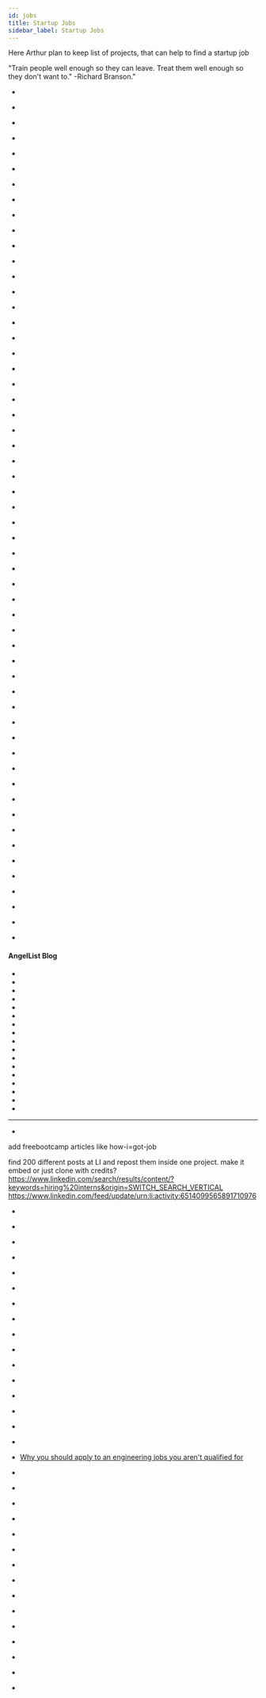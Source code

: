 ```yaml
---
id: jobs
title: Startup Jobs
sidebar_label: Startup Jobs
---
```


Here Arthur plan to keep list of projects, that can help to find a startup job

"Train people well enough so they can leave. Treat them well enough so they don't want to."   -Richard Branson."

- [](https://www.goodnet.org/articles/this-startup-wants-to-disrupt-education-by-paying-you-10000-learn-code)
- [](http://klinger.io/post/180989912140/managing-remote-teams-a-crash-course)
- [](https://www.intercom.com/blog/traits-of-exceptional-engineers)
- [](https://www.codementor.io/blog/most-common-words-job-description-4g4ax0gnw6)
- [](https://techcrunch.com/2019/03/19/peakon-atomico/)
- [](https://turing.ly/)
- [](https://www.ceridian.com/resources/pulse-of-talent-2018-retention-throughout-employee-lifecycle)
- []()
- []()
- []()


- [](https://www.producthunt.com/posts/betalist-jobs)
- [](https://www.producthunt.com/posts/remote-friendly)
- [](https://www.producthunt.com/search?q=startup%20job)
- [](https://www.seedtable.com/breakout?ref=producthunt)
- [](https://github.com/sudheerj/reactjs-interview-questions)
- [](https://github.com/felipefialho/frontend-challenges)
- [](https://jobs.hackernoon.com/)
- [](https://www.productschool.com/job-portal/?ref=producthunt)
- [](https://techcrunch.com/2019/02/06/how-students-are-founding-funding-and-joining-startups/)
- [](https://www.siliconrepublic.com/advice/software-developer-tips)
- [](https://medium.com/@periklisgkolias/dear-technical-recruiter-f6379e7c9d2d)
- [](https://careerhunt.eu/)
- [](https://summerofcode.withgoogle.com/)
- []()
- []()



- [](https://sourcerer.io/)
- [](https://www.microverse.org/)
- [](https://sugarlabs.org/)
- [](https://www.producthunt.com/upcoming/elin-ai-coach-for-remote-teams)
- [](https://www.pushfar.com)
- [](https://breakout.careers/)
- [](https://medium.com/siliconwat/algorithms-in-javascript-b0bed68f4038)
- [](https://medium.com/@rrhoover/the-problems-in-remote-working-1a6f165585d)
- []()


- [](https://www.educative.io/)
- [](https://pathbase.io/?ref=producthunt)
- [](https://joinblair.com/?utm_source=producthunt&ref=producthunt)
- [](https://www.learningdollars.com/)
- [](https://www.hackreactor.com/)
- [](http://rbk.org/)
- [](https://www.topuxschool.com/program/us?ref=producthunt)
- [](https://www.producthunt.com/posts/work-in-product)
- [](https://www.producthunt.com/jobs?ref=producthunt)
- [](https://www.producthunt.com/posts/producthired)
- [](http://remotetalent.co/)
- [](https://talent.hubstaff.com/)
- [](https://www.entrepreneur.com/article/309994)
- []()
- []()
- []()
- []()
- []()
- []()
- []()
- []()
- []()



#### AngelList Blog

- [](https://angel.co/blog/what-startups-really-mean-by-why-should-we-hire-you)
- [](https://angel.co/blog/why-you-should-join-a-regulated-startup)
- [](https://angel.co/blog/why-your-job-offer-was-rescinded-and-how-to-handle-it)
- [](https://angel.co/blog/3-obstacles-your-cs-degree-wont-prepare-you-for)
- [](https://angel.co/blog/why-naval-ravikant-thinks-remote-work-is-the-future)
- [](https://angel.co/blog/how-to-deal-with-exploding-offers)
- [](https://angel.co/blog/why-the-gender-pay-gap-gets-worse-not-better-among-senior-engineers)
- [](https://angel.co/blog/want-to-recruit-better-engineers-open-source-your-code)
- [](https://angel.co/blog/30-questions-to-ask-before-joining-a-startup)
- [](https://angel.co/blog/naval-ravikants-guide-to-choosing-your-first-job-in-tech)
- [](https://angel.co/blog/why-naval-ravikant-hires-artists)
- [](https://angel.co/blog/how-to-switch-engineering-jobs-and-actually-like-your-new-role)
- [](https://angel.co/blog/how-to-recruit-talent-when-youre-competing-with-giants)
- [](https://angel.co/blog/steve-blank-how-to-keep-your-job-as-your-startup-grows)
- [](https://hackernoon.com/how-my-friend-got-an-internship-at-tesla-after-only-8-months-of-coding-6578c32f3e77)
- []()
- []()


---

-

add freebootcamp articles like how-i=got-job

find 200 different posts at LI and repost them inside one project.
make it embed or just clone with credits?
https://www.linkedin.com/search/results/content/?keywords=hiring%20interns&origin=SWITCH_SEARCH_VERTICAL
https://www.linkedin.com/feed/update/urn:li:activity:6514099565891710976

-
- [](https://www.cvtimeline.com/are-millennials-having-an-impact-on-job-tenure/)
- []()
- []()
- []()
- []()
- []()

- [](https://www.nytimes.com/2019/03/08/smarter-living/frustrated-at-work-that-might-just-lead-to-your-next-breakthrough.html)
- [](https://angel.co/job-collections/10-machine-learning-ai-startups-hiring-the-most-right-now)
- [](https://angel.co/blog/4-perks-recruiters-will-pitch-you-and-what-you-should-consider)

- []()
- []()
- [](http://www.interns2startups.com/)
- [](https://jobbatical.com/blog/work-in-estonia/)
- [](https://www.youtube.com/watch?v=rnP74z0n3Ms)
- [](https://codeinstitute.net/)
- [Why you should apply to an engineering jobs you aren't qualified for](https://angel.co/blog/why-you-should-apply-to-engineering-jobs-you-arent-qualified-for)
- []()
- []()
- []()
- []()
- []()

- []()
- [](https://www.theladders.com/career-advice/7-ceos-on-what-they-notice-the-most-on-job-interviews)
- [](https://www.theladders.com/career-advice/how-choosing-your-partner-affects-your-career)
- [](https://www.theladders.com/career-advice/pew-u-s-workers-counter-automation-threat-with-education-new-skills)
- [](https://medium.com/digitaladoption101/6-simple-ways-to-engage-your-remote-workforce-a525595a11e3)
- []()
- []()



- [](https://chrome.google.com/webstore/detail/cv-timeline-for-linkedin/ecmofndinkmdegjjofbkomppbpkhidac)
- [](https://www.linkedin.com/pulse/why-i-fired-all-mediocre-recruitment-consultants-leighanne-mcaleer/)
- [](https://www.producthunt.com/posts/remotive-3-0)
